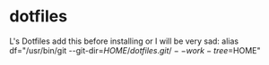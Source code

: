 # dotfiles
L's Dotfiles
add this before installing or I will be very sad: 
alias df="/usr/bin/git --git-dir=$HOME/dotfiles.git/ --work-tree=$HOME"
